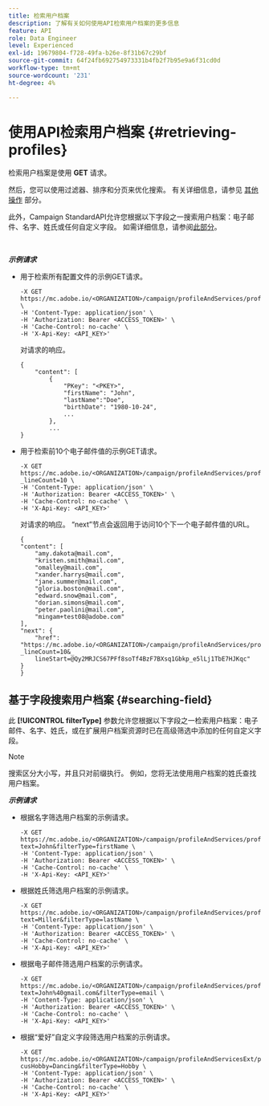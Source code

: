 ```yaml
---
title: 检索用户档案
description: 了解有关如何使用API检索用户档案的更多信息
feature: API
role: Data Engineer
level: Experienced
exl-id: 19679804-f728-49fa-b26e-8f31b67c29bf
source-git-commit: 64f24fb692754973331b4fb2f7b95e9a6f31cd0d
workflow-type: tm+mt
source-wordcount: '231'
ht-degree: 4%

---
```


# 使用API检索用户档案 {#retrieving-profiles}

检索用户档案是使用 **GET** 请求。

然后，您可以使用过滤器、排序和分页来优化搜索。 有关详细信息，请参见 [其他操作](../../api/using/sorting.md) 部分。

此外，Campaign StandardAPI允许您根据以下字段之一搜索用户档案：电子邮件、名字、姓氏或任何自定义字段。 如需详细信息，请参阅[此部分](#searching-field)。

<br/>

***示例请求***

* 用于检索所有配置文件的示例GET请求。

  ```
  -X GET https://mc.adobe.io/<ORGANIZATION>/campaign/profileAndServices/profile \
  -H 'Content-Type: application/json' \
  -H 'Authorization: Bearer <ACCESS_TOKEN>' \
  -H 'Cache-Control: no-cache' \
  -H 'X-Api-Key: <API_KEY>'
  ```

  对请求的响应。

  ```
  {
      "content": [
          {
              "PKey": "<PKEY>",
              "firstName": "John",
              "lastName":"Doe",
              "birthDate": "1980-10-24",
              ...
          },
          ...
  }
  ```

* 用于检索前10个电子邮件值的示例GET请求。

  ```
  -X GET https://mc.adobe.io/<ORGANIZATION>/campaign/profileAndServices/profile/email?_lineCount=10 \
  -H 'Content-Type: application/json' \
  -H 'Authorization: Bearer <ACCESS_TOKEN>' \
  -H 'Cache-Control: no-cache' \
  -H 'X-Api-Key: <API_KEY>'
  ```

  对请求的响应。 “next”节点会返回用于访问10个下一个电子邮件值的URL。

  ```
  {
  "content": [
      "amy.dakota@mail.com",
      "kristen.smith@mail.com",
      "omalley@mail.com",
      "xander.harrys@mail.com",
      "jane.summer@mail.com",
      "gloria.boston@mail.com",
      "edward.snow@mail.com",
      "dorian.simons@mail.com",
      "peter.paolini@mail.com",
      "mingam+test08@adobe.com"
  ],
  "next": {
      "href": "https://mc.adobe.io/<ORGANIZATION>/campaign/profileAndServices/profile/email?_lineCount=10&_
      lineStart=@Qy2MRJCS67PFf8soTf4BzF7BXsq1Gbkp_e5lLj1TbE7HJKqc"
  }
  }
  ```

## 基于字段搜索用户档案 {#searching-field}

此 **[!UICONTROL filterType]** 参数允许您根据以下字段之一检索用户档案：电子邮件、名字、姓氏，或在扩展用户档案资源时已在高级筛选中添加的任何自定义字段。

>[!NOTE]
>
>搜索区分大小写，并且只对前缀执行。 例如，您将无法使用用户档案的姓氏查找用户档案。

***示例请求***

* 根据名字筛选用户档案的示例请求。

  ```
  -X GET https://mc.adobe.io/<ORGANIZATION>/campaign/profileAndServices/profile/byText?text=John&filterType=firstName \
  -H 'Content-Type: application/json' \
  -H 'Authorization: Bearer <ACCESS_TOKEN>' \
  -H 'Cache-Control: no-cache' \
  -H 'X-Api-Key: <API_KEY>'
  ```

* 根据姓氏筛选用户档案的示例请求。

  ```
  -X GET https://mc.adobe.io/<ORGANIZATION>/campaign/profileAndServices/profile/byText?text=Miller&filterType=lastName \
  -H 'Content-Type: application/json' \
  -H 'Authorization: Bearer <ACCESS_TOKEN>' \
  -H 'Cache-Control: no-cache' \
  -H 'X-Api-Key: <API_KEY>'
  ```

* 根据电子邮件筛选用户档案的示例请求。

  ```
  -X GET https://mc.adobe.io/<ORGANIZATION>/campaign/profileAndServices/profile/byText?text=John%40gmail.com&filterType=email \
  -H 'Content-Type: application/json' \
  -H 'Authorization: Bearer <ACCESS_TOKEN>' \
  -H 'Cache-Control: no-cache' \
  -H 'X-Api-Key: <API_KEY>'
  ```

* 根据“爱好”自定义字段筛选用户档案的示例请求。

  ```
  -X GET https://mc.adobe.io/<ORGANIZATION>/campaign/profileAndServicesExt/profile/byText?cusHobby=Dancing&filterType=Hobby \
  -H 'Content-Type: application/json' \
  -H 'Authorization: Bearer <ACCESS_TOKEN>' \
  -H 'Cache-Control: no-cache' \
  -H 'X-Api-Key: <API_KEY>'
  ```
